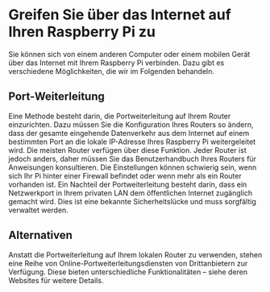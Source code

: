 # Greifen Sie über das Internet auf Ihren Raspberry Pi zu

Sie können sich von einem anderen Computer oder einem mobilen Gerät über das Internet mit Ihrem Raspberry Pi verbinden. Dazu gibt es verschiedene Möglichkeiten, die wir im Folgenden behandeln.

## Port-Weiterleitung

Eine Methode besteht darin, die Portweiterleitung auf Ihrem Router einzurichten. Dazu müssen Sie die Konfiguration Ihres Routers so ändern, dass der gesamte eingehende Datenverkehr aus dem Internet auf einem bestimmten Port an die lokale IP-Adresse Ihres Raspberry Pi weitergeleitet wird. Die meisten Router verfügen über diese Funktion. Jeder Router ist jedoch anders, daher müssen Sie das Benutzerhandbuch Ihres Routers für Anweisungen konsultieren. Die Einstellungen können schwierig sein, wenn sich Ihr Pi hinter einer Firewall befindet oder wenn mehr als ein Router vorhanden ist. Ein Nachteil der Portweiterleitung besteht darin, dass ein Netzwerkport in Ihrem privaten LAN dem öffentlichen Internet zugänglich gemacht wird. Dies ist eine bekannte Sicherheitslücke und muss sorgfältig verwaltet werden.

## Alternativen

Anstatt die Portweiterleitung auf Ihrem lokalen Router zu verwenden, stehen eine Reihe von Online-Portweiterleitungsdiensten von Drittanbietern zur Verfügung. Diese bieten unterschiedliche Funktionalitäten – siehe deren Websites für weitere Details.

